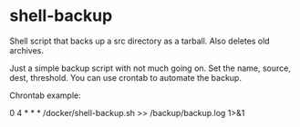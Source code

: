 # shell-backup
Shell script that backs up a src directory as a tarball. Also deletes old archives.

Just a simple backup script with not much going on.
Set the name, source, dest, threshold. You can use crontab to automate the backup.

Chrontab example:
<!-- At 04:00, every day -->
0 4 * * * /docker/shell-backup.sh >> /backup/backup.log 1>&1
